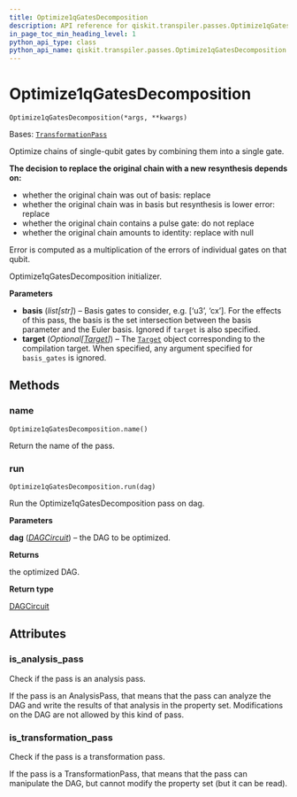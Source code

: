 ```yaml
---
title: Optimize1qGatesDecomposition
description: API reference for qiskit.transpiler.passes.Optimize1qGatesDecomposition
in_page_toc_min_heading_level: 1
python_api_type: class
python_api_name: qiskit.transpiler.passes.Optimize1qGatesDecomposition
---
```


# Optimize1qGatesDecomposition

<span id="qiskit.transpiler.passes.Optimize1qGatesDecomposition" />

`Optimize1qGatesDecomposition(*args, **kwargs)`

Bases: [`TransformationPass`](qiskit.transpiler.TransformationPass "qiskit.transpiler.basepasses.TransformationPass")

Optimize chains of single-qubit gates by combining them into a single gate.

**The decision to replace the original chain with a new resynthesis depends on:**

*   whether the original chain was out of basis: replace
*   whether the original chain was in basis but resynthesis is lower error: replace
*   whether the original chain contains a pulse gate: do not replace
*   whether the original chain amounts to identity: replace with null

Error is computed as a multiplication of the errors of individual gates on that qubit.

Optimize1qGatesDecomposition initializer.

**Parameters**

*   **basis** (*list\[str]*) – Basis gates to consider, e.g. \[‘u3’, ‘cx’]. For the effects of this pass, the basis is the set intersection between the basis parameter and the Euler basis. Ignored if `target` is also specified.
*   **target** (*Optional\[*[*Target*](qiskit.transpiler.Target "qiskit.transpiler.Target")*]*) – The [`Target`](qiskit.transpiler.Target "qiskit.transpiler.Target") object corresponding to the compilation target. When specified, any argument specified for `basis_gates` is ignored.

## Methods

<span id="qiskit-transpiler-passes-optimize1qgatesdecomposition-name" />

### name

<span id="qiskit.transpiler.passes.Optimize1qGatesDecomposition.name" />

`Optimize1qGatesDecomposition.name()`

Return the name of the pass.

<span id="qiskit-transpiler-passes-optimize1qgatesdecomposition-run" />

### run

<span id="qiskit.transpiler.passes.Optimize1qGatesDecomposition.run" />

`Optimize1qGatesDecomposition.run(dag)`

Run the Optimize1qGatesDecomposition pass on dag.

**Parameters**

**dag** ([*DAGCircuit*](qiskit.dagcircuit.DAGCircuit "qiskit.dagcircuit.DAGCircuit")) – the DAG to be optimized.

**Returns**

the optimized DAG.

**Return type**

[DAGCircuit](qiskit.dagcircuit.DAGCircuit "qiskit.dagcircuit.DAGCircuit")

## Attributes

<span id="qiskit.transpiler.passes.Optimize1qGatesDecomposition.is_analysis_pass" />

### is\_analysis\_pass

Check if the pass is an analysis pass.

If the pass is an AnalysisPass, that means that the pass can analyze the DAG and write the results of that analysis in the property set. Modifications on the DAG are not allowed by this kind of pass.

<span id="qiskit.transpiler.passes.Optimize1qGatesDecomposition.is_transformation_pass" />

### is\_transformation\_pass

Check if the pass is a transformation pass.

If the pass is a TransformationPass, that means that the pass can manipulate the DAG, but cannot modify the property set (but it can be read).

